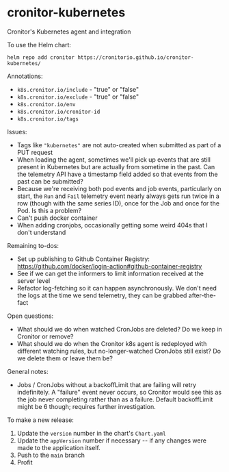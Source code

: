 # cronitor-kubernetes

Cronitor's Kubernetes agent and integration

To use the Helm chart:

    helm repo add cronitor https://cronitorio.github.io/cronitor-kubernetes/


Annotations: 
* `k8s.cronitor.io/include` - "true" or "false"
* `k8s.cronitor.io/exclude` - "true" or "false"
* `k8s.cronitor.io/env`
* `k8s.cronitor.io/cronitor-id`
* `k8s.cronitor.io/tags`

Issues:
* Tags like `"kubernetes"` are not auto-created when submitted as part of a PUT request
* When loading the agent, sometimes we'll pick up events that are still present in Kubernetes but are actually
from sometime in the past. Can the telemetry API have a timestamp field added so that events from the past 
can be submitted?
* Because we're receiving both pod events and job events, particularly on start, the `Run` and `Fail` telemetry
event nearly always gets run twice in a row (though with the same series ID), once for the Job and 
  once for the Pod. Is this a problem?
* Can't push docker container
* When adding cronjobs, occasionally getting some weird 404s that I don't understand
  
Remaining to-dos:
* Set up publishing to Github Container Registry: https://github.com/docker/login-action#github-container-registry
* See if we can get the informers to limit information received at the server level
* Refactor log-fetching so it can happen asynchronously. We don't need the logs at the time
we send telemetry, they can be grabbed after-the-fact

Open questions:
* What should we do when watched CronJobs are deleted? Do we keep in Cronitor or remove?
* What should we do when the Cronitor k8s agent is redeployed with different watching rules, but 
no-longer-watched CronJobs still exist? Do we delete them or leave them be?

General notes:
* Jobs / CronJobs without a backoffLimit that are failing will retry indefinitely. A "failure" event never occurs, so
Cronitor would see this as the job never completing rather than as a failure. Default backoffLimit might be 6 though;
requires further investigation.
  

To make a new release:
1. Update the `version` number in the chart's `Chart.yaml`
2. Update the `appVersion` number if necessary -- if any changes were made to the application itself.
3. Push to the `main` branch
4. Profit
